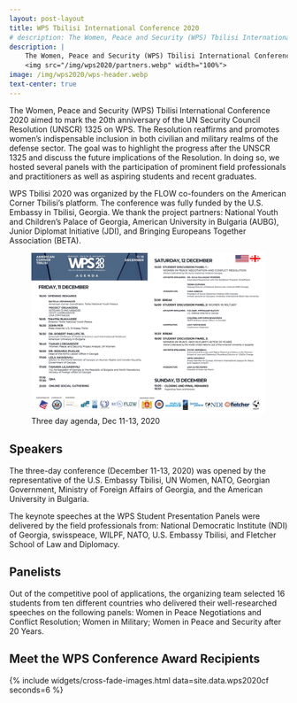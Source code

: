 ```yaml
---
layout: post-layout
title: WPS Tbilisi International Conference 2020
# description: The Women, Peace and Security (WPS) Tbilisi International Conference 2020
description: |
    The Women, Peace and Security (WPS) Tbilisi International Conference 2020
    <img src="/img/wps2020/partners.webp" width="100%">
image: /img/wps2020/wps-header.webp
text-center: true
---
```


The Women, Peace and Security (WPS) Tbilisi International Conference 2020
aimed to mark the 20th anniversary of the UN Security Council Resolution
(UNSCR) 1325 on WPS. The Resolution reaffirms and promotes women’s
indispensable inclusion in both civilian and military realms of the defense
sector. The goal was to highlight the progress after the UNSCR 1325 and
discuss the future implications of the Resolution. In doing so, we hosted
several panels with the participation of prominent field professionals and
practitioners as well as aspiring students and recent graduates.

WPS Tbilisi 2020 was organized by the FLOW co-founders on the American
Corner Tbilisi’s platform. The conference was fully funded by the U.S.
Embassy in Tbilisi, Georgia. We thank the project partners: National Youth
and Children’s Palace of Georgia, American University in Bulgaria (AUBG),
Junior Diplomat Initiative (JDI), and Bringing Europeans Together
Association (BETA).

<figure style="margin-bottom: 30px;">
  <img src="/img/wps2020/agenda.webp" alt="Agenda" style="width: var(--w9px)" class="mw-p-100">
  <figcaption>Three day agenda, Dec 11-13, 2020</figcaption>
</figure>

<h5 class="index-headline featured"><span></span></h5>

## **Speakers**

The three-day conference (December 11-13, 2020) was opened by the
representative of the U.S. Embassy Tbilisi, UN Women, NATO, Georgian
Government, Ministry of Foreign Affairs of Georgia, and the American
University in Bulgaria.

The keynote speeches at the WPS Student Presentation Panels were delivered
by the field professionals from: National Democratic Institute (NDI) of
Georgia, swisspeace, WILPF, NATO, U.S. Embassy Tbilisi, and Fletcher School
of Law and Diplomacy.

## **Panelists**

Out of the competitive pool of applications, the organizing team selected
16 students from ten different countries who delivered their
well-researched speeches on the following panels: Women in Peace
Negotiations and Conflict Resolution; Women in Military; Women in Peace and
Security after 20 Years.

## **Meet the WPS Conference Award Recipients**

{% include
    widgets/cross-fade-images.html
    data=site.data.wps2020cf
    seconds=6
%}
